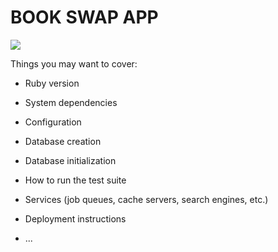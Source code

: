 # BOOK SWAP APP

![](https://github.com/TatianaPan/book-swap-app/.github/workflows/main.yml/badge.svg)

Things you may want to cover:

* Ruby version

* System dependencies

* Configuration

* Database creation

* Database initialization

* How to run the test suite

* Services (job queues, cache servers, search engines, etc.)

* Deployment instructions

* ...
